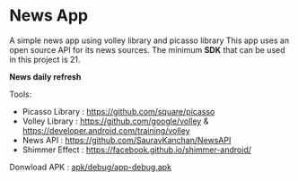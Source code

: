 # News App

A simple news app using volley library and picasso library 
This app uses an open source API for its news sources. 
The minimum **SDK** that can be used in this project is 21.

**News daily refresh**


Tools:

- Picasso Library : https://github.com/square/picasso
- Volley Library : https://github.com/google/volley & https://developer.android.com/training/volley
- News API : https://github.com/SauravKanchan/NewsAPI
- Shimmer Effect : https://facebook.github.io/shimmer-android/ 



Donwload APK : [apk/debug/app-debug.apk](https://github.com/Mehranalam/NewsApp/blob/main/apk/debug/app-debug.apk)
